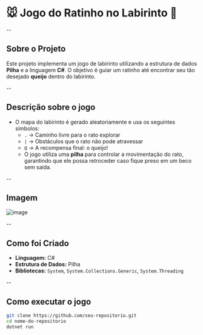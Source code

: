 # 🐭 Jogo do Ratinho no Labirinto 🧀

--

## Sobre o Projeto
Este projeto implementa um jogo de labirinto utilizando a estrutura de dados **Pilha** e a linguagem **C#**.
O objetivo é guiar um ratinho até encontrar seu tão desejado **queijo** dentro do labirinto.

--

## Descrição sobre o jogo 
- O mapa do labirinto é gerado aleatoriamente e usa os seguintes símbolos:
  - `.` → Caminho livre para o rato explorar
  - `|` → Obstáculos que o rato não pode atravessar
  - `Q` → A recompensa final: o queijo!
  - O jogo utiliza uma **pilha** para controlar a movimentação do rato,
 garantindo que ele possa retroceder caso fique preso em um beco sem saída.

--

## Imagem
![image](https://github.com/user-attachments/assets/2b0a2f6c-4114-4f72-8219-9ec191acb597)

--

## Como foi Criado
- **Linguagem:** C#
- **Estrutura de Dados:** Pilha
- **Bibliotecas:** `System`, `System.Collections.Generic`, `System.Threading`

--

## Como executar o jogo
```sh
git clone https://github.com/seu-repositorio.git
cd nome-do-repositorio
dotnet run

